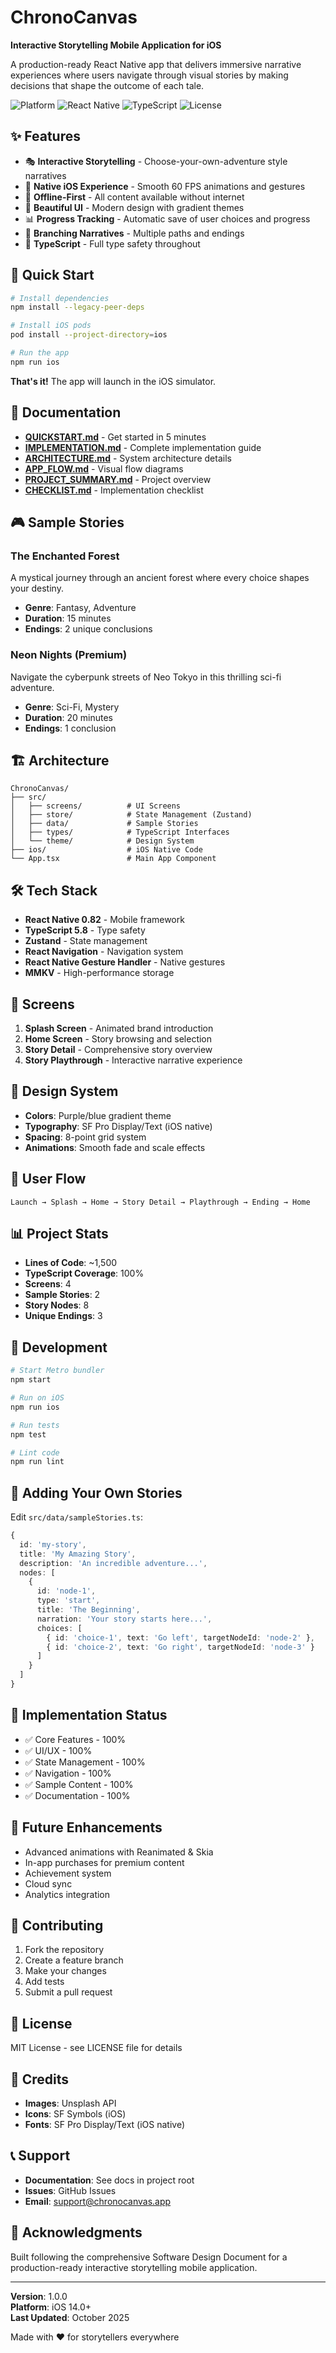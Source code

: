 # ChronoCanvas

**Interactive Storytelling Mobile Application for iOS**

A production-ready React Native app that delivers immersive narrative experiences where users navigate through visual stories by making decisions that shape the outcome of each tale.

![Platform](https://img.shields.io/badge/platform-iOS-lightgrey)
![React Native](https://img.shields.io/badge/React%20Native-0.82-blue)
![TypeScript](https://img.shields.io/badge/TypeScript-5.8-blue)
![License](https://img.shields.io/badge/license-MIT-green)

## ✨ Features

- 🎭 **Interactive Storytelling** - Choose-your-own-adventure style narratives
- 📱 **Native iOS Experience** - Smooth 60 FPS animations and gestures
- 💾 **Offline-First** - All content available without internet
- 🎨 **Beautiful UI** - Modern design with gradient themes
- 📊 **Progress Tracking** - Automatic save of user choices and progress
- 🌳 **Branching Narratives** - Multiple paths and endings
- 🎯 **TypeScript** - Full type safety throughout

## 🚀 Quick Start

```bash
# Install dependencies
npm install --legacy-peer-deps

# Install iOS pods
pod install --project-directory=ios

# Run the app
npm run ios
```

**That's it!** The app will launch in the iOS simulator.

## 📖 Documentation

- **[QUICKSTART.md](QUICKSTART.md)** - Get started in 5 minutes
- **[IMPLEMENTATION.md](IMPLEMENTATION.md)** - Complete implementation guide
- **[ARCHITECTURE.md](ARCHITECTURE.md)** - System architecture details
- **[APP_FLOW.md](APP_FLOW.md)** - Visual flow diagrams
- **[PROJECT_SUMMARY.md](PROJECT_SUMMARY.md)** - Project overview
- **[CHECKLIST.md](CHECKLIST.md)** - Implementation checklist

## 🎮 Sample Stories

### The Enchanted Forest

A mystical journey through an ancient forest where every choice shapes your destiny.

- **Genre**: Fantasy, Adventure
- **Duration**: 15 minutes
- **Endings**: 2 unique conclusions

### Neon Nights (Premium)

Navigate the cyberpunk streets of Neo Tokyo in this thrilling sci-fi adventure.

- **Genre**: Sci-Fi, Mystery
- **Duration**: 20 minutes
- **Endings**: 1 conclusion

## 🏗️ Architecture

```
ChronoCanvas/
├── src/
│   ├── screens/          # UI Screens
│   ├── store/            # State Management (Zustand)
│   ├── data/             # Sample Stories
│   ├── types/            # TypeScript Interfaces
│   └── theme/            # Design System
├── ios/                  # iOS Native Code
└── App.tsx               # Main App Component
```

## 🛠️ Tech Stack

- **React Native 0.82** - Mobile framework
- **TypeScript 5.8** - Type safety
- **Zustand** - State management
- **React Navigation** - Navigation system
- **React Native Gesture Handler** - Native gestures
- **MMKV** - High-performance storage

## 📱 Screens

1. **Splash Screen** - Animated brand introduction
2. **Home Screen** - Story browsing and selection
3. **Story Detail** - Comprehensive story overview
4. **Story Playthrough** - Interactive narrative experience

## 🎨 Design System

- **Colors**: Purple/blue gradient theme
- **Typography**: SF Pro Display/Text (iOS native)
- **Spacing**: 8-point grid system
- **Animations**: Smooth fade and scale effects

## 🔄 User Flow

```
Launch → Splash → Home → Story Detail → Playthrough → Ending → Home
```

## 📊 Project Stats

- **Lines of Code**: ~1,500
- **TypeScript Coverage**: 100%
- **Screens**: 4
- **Sample Stories**: 2
- **Story Nodes**: 8
- **Unique Endings**: 3

## 🧪 Development

```bash
# Start Metro bundler
npm start

# Run on iOS
npm run ios

# Run tests
npm test

# Lint code
npm run lint
```

## 📝 Adding Your Own Stories

Edit `src/data/sampleStories.ts`:

```typescript
{
  id: 'my-story',
  title: 'My Amazing Story',
  description: 'An incredible adventure...',
  nodes: [
    {
      id: 'node-1',
      type: 'start',
      title: 'The Beginning',
      narration: 'Your story starts here...',
      choices: [
        { id: 'choice-1', text: 'Go left', targetNodeId: 'node-2' },
        { id: 'choice-2', text: 'Go right', targetNodeId: 'node-3' }
      ]
    }
  ]
}
```

## 🎯 Implementation Status

- ✅ Core Features - 100%
- ✅ UI/UX - 100%
- ✅ State Management - 100%
- ✅ Navigation - 100%
- ✅ Sample Content - 100%
- ✅ Documentation - 100%

## 🚧 Future Enhancements

- Advanced animations with Reanimated & Skia
- In-app purchases for premium content
- Achievement system
- Cloud sync
- Analytics integration

## 🤝 Contributing

1. Fork the repository
2. Create a feature branch
3. Make your changes
4. Add tests
5. Submit a pull request

## 📄 License

MIT License - see LICENSE file for details

## 🙏 Credits

- **Images**: Unsplash API
- **Icons**: SF Symbols (iOS)
- **Fonts**: SF Pro Display/Text (iOS native)

## 📞 Support

- **Documentation**: See docs in project root
- **Issues**: GitHub Issues
- **Email**: support@chronocanvas.app

## 🎉 Acknowledgments

Built following the comprehensive Software Design Document for a production-ready interactive storytelling mobile application.

---

**Version**: 1.0.0  
**Platform**: iOS 14.0+  
**Last Updated**: October 2025

Made with ❤️ for storytellers everywhere
